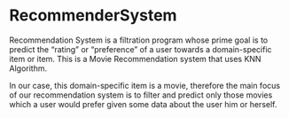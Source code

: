 # RecommenderSystem
Recommendation System is a filtration program whose prime goal is to predict the “rating” or “preference” of a user towards a domain-specific item or item. This is a Movie Recommendation system that uses KNN Algorithm.

In our case, this domain-specific item is a movie, therefore the main focus of our recommendation system is to filter and predict only those movies which a user would prefer given some data about the user him or herself.
